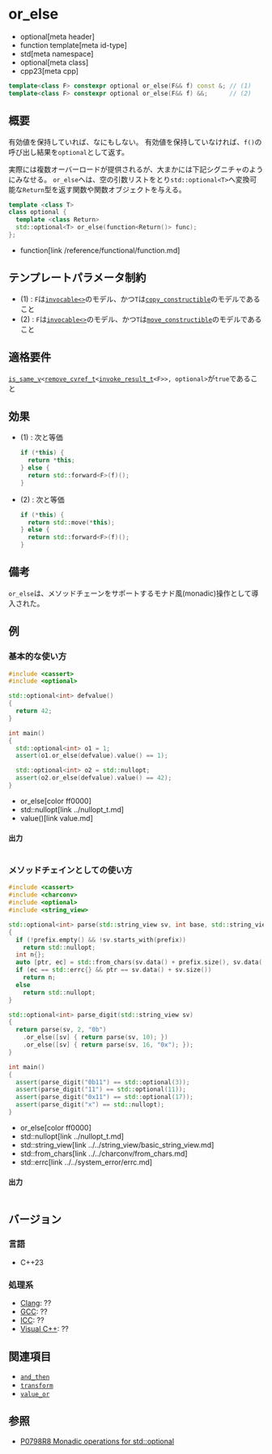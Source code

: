 # or_else
* optional[meta header]
* function template[meta id-type]
* std[meta namespace]
* optional[meta class]
* cpp23[meta cpp]

```cpp
template<class F> constexpr optional or_else(F&& f) const &; // (1)
template<class F> constexpr optional or_else(F&& f) &&;      // (2)
```

## 概要
有効値を保持していれば、なにもしない。
有効値を保持していなければ、`f()`の呼び出し結果を`optional`として返す。

実際には複数オーバーロードが提供されるが、大まかには下記シグニチャのようにみなせる。
`or_else`へは、空の引数リストをとり`std::optional<T>`へ変換可能な`Return`型を返す関数や関数オブジェクトを与える。

```cpp
template <class T>
class optional {
  template <class Return>
  std::optional<T> or_else(function<Return()> func);
};
```
* function[link /reference/functional/function.md]


## テンプレートパラメータ制約
- (1) : `F`は[`invocable<>`](/reference/concepts/invocable.md)のモデル、かつ`T`は[`copy_constructible`](/reference/concepts/copy_constructible.md)のモデルであること
- (2) : `F`は[`invocable<>`](/reference/concepts/invocable.md)のモデル、かつ`T`は[`move_constructible`](/reference/concepts/move_constructible.md)のモデルであること


## 適格要件
[`is_same_v`](/reference/type_traits/is_same.md)`<`[`remove_cvref_t`](/reference/type_traits/remove_cvref.md)`<`[`invoke_result_t`](/reference/type_traits/invoke_result.md)`<F>>, optional>`が`true`であること


## 効果
- (1) : 次と等価

    ```cpp
    if (*this) {
      return *this;
    } else {
      return std::forward<F>(f)();
    }
    ```

- (2) : 次と等価

    ```cpp
    if (*this) {
      return std::move(*this);
    } else {
      return std::forward<F>(f)();
    }
    ```


## 備考
`or_else`は、メソッドチェーンをサポートするモナド風(monadic)操作として導入された。


## 例
### 基本的な使い方
```cpp example
#include <cassert>
#include <optional>

std::optional<int> defvalue()
{
  return 42;
}

int main()
{
  std::optional<int> o1 = 1;
  assert(o1.or_else(defvalue).value() == 1);

  std::optional<int> o2 = std::nullopt;
  assert(o2.or_else(defvalue).value() == 42);
}
```
* or_else[color ff0000]
* std::nullopt[link ../nullopt_t.md]
* value()[link value.md]


#### 出力
```
```

### メソッドチェインとしての使い方
```cpp example
#include <cassert>
#include <charconv>
#include <optional>
#include <string_view>

std::optional<int> parse(std::string_view sv, int base, std::string_view prefix = "")
{
  if (!prefix.empty() && !sv.starts_with(prefix))
    return std::nullopt;
  int n{};
  auto [ptr, ec] = std::from_chars(sv.data() + prefix.size(), sv.data() + sv.size(), n, base);
  if (ec == std::errc{} && ptr == sv.data() + sv.size())
    return n;
  else
    return std::nullopt;
}

std::optional<int> parse_digit(std::string_view sv)
{
  return parse(sv, 2, "0b")
    .or_else([sv] { return parse(sv, 10); })
    .or_else([sv] { return parse(sv, 16, "0x"); });
}

int main()
{
  assert(parse_digit("0b11") == std::optional(3));
  assert(parse_digit("11") == std::optional(11));
  assert(parse_digit("0x11") == std::optional(17));
  assert(parse_digit("x") == std::nullopt);
}
```
* or_else[color ff0000]
* std::nullopt[link ../nullopt_t.md]
* std::string_view[link ../../string_view/basic_string_view.md]
* std::from_chars[link ../../charconv/from_chars.md]
* std::errc[link ../../system_error/errc.md]


#### 出力
```
```

## バージョン
### 言語
- C++23

### 処理系
- [Clang](/implementation.md#clang): ??
- [GCC](/implementation.md#gcc): ??
- [ICC](/implementation.md#icc): ??
- [Visual C++](/implementation.md#visual_cpp): ??


## 関連項目
- [`and_then`](and_then.md)
- [`transform`](transform.md)
- [`value_or`](value_or.md)


## 参照
- [P0798R8 Monadic operations for std::optional](https://www.open-std.org/jtc1/sc22/wg21/docs/papers/2021/p0798r8.html)
